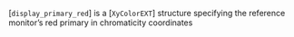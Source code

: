 [`display_primary_red`] is a [`XyColorEXT`] structure specifying the
reference monitor’s red primary in chromaticity coordinates